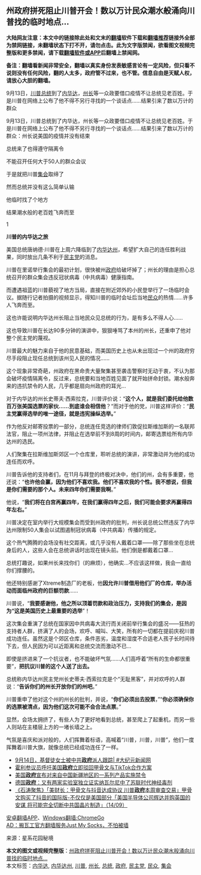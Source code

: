  <h2>州政府拼死阻止川普开会！数以万计民众潮水般涌向川普找的临时地点…</h2> <p class="notice"><b>大陆网友注意：本文中的链接除此处和文末的<a href="https://github.com/bannedbook/fanqiang" >翻墙</a>软件下载和<a href="https://github.com/killgcd/justmysocks/blob/master/README.md">翻墙推荐</a>链接外全部为禁网链接，未翻墙状态下打不开，请勿点击。此为文字版禁闻，欲看图文视频完整版和更多禁闻，请下载<a href="https://github.com/bannedbook/fanqiang">翻墙软件或APP</a>后翻墙上禁闻网。</p><p>备注：翻墙看新闻非常安全，翻墙以真实身份发表敏感言论有一定风险，但只看不说则没有任何风险，翻的人太多，政府管不过来，也不管。信息自由是天赋人权，请放心大胆的翻墙。</b></p>  <div class="entry"> <p id="summary">9月13日，<a href="https://www.bannedbook.org/bnews/tag/%e5%b7%9d%e6%99%ae/" class="st_tag internal_tag" rel="tag" title="标签 川普 下的日志">川普</a><a href="https://www.bannedbook.org/bnews/tag/%e6%80%bb%e7%bb%9f/" class="st_tag internal_tag" rel="tag" title="标签 总统 下的日志">总统</a>到了<a href="https://www.bannedbook.org/bnews/tag/%E5%86%85%E5%8D%8E%E8%BE%BE/" class="st_tag internal_tag" rel="tag" title="标签 内华达 下的日志">内华达</a>，<a href="https://www.bannedbook.org/bnews/tag/%E5%B7%9E%E9%95%BF/" class="st_tag internal_tag" rel="tag" title="标签 州长 下的日志">州长</a>等一众政要借口疫情不让总统见老百姓。于是川普在网络上公布了他不得不另行寻找的一个谈话点……结果引来了数以万计的群众</p> <p>9月13日，川普总统到了内华达，州长等一众政要借口疫情不让总统见老百姓。于是川普在网络上公布了他不得不另行寻找的一个谈话点……结果引来了数以万计的群众：州长说美国的疫情并没有结束</p> <p>总统来了也得遵守隔离令</p> <p>不能召开任何大于50人的群众会议</p> <p>于是就把川普<a href="https://www.bannedbook.org/bnews/tag/%E9%9B%86%E4%BC%9A/" class="st_tag internal_tag" rel="tag" title="标签 集会 下的日志">集会</a>取缔了</p> <p>然而总统并没有这么简单认输</p> <p>他临时找了个地方</p> <p>结果潮水般的老百姓飞奔而至</p> <p></p> <p>1</p> <p><strong>川普的内华达之旅</strong></p> <p>美国总统唐纳德·川普在上周六降临到了<a href="https://www.bannedbook.org/bnews/tag/%E5%86%85%E5%8D%8E%E8%BE%BE%E5%B7%9E/" class="st_tag internal_tag" rel="tag" title="标签 内华达州 下的日志">内华达州</a>，希望扩大自己的连任胜利战果，同时放出几条不利于<a href="https://www.bannedbook.org/bnews/tag/%e6%b0%91%e4%b8%bb%e5%85%9a/" class="st_tag internal_tag" rel="tag" title="标签 民主党 下的日志">民主党</a>的消息。</p>  <p>川普在里诺举行集会的最初计划，很快被州<a href="https://www.bannedbook.org/bnews/tag/%e6%94%bf%e5%ba%9c/" class="st_tag internal_tag" rel="tag" title="标签 政府 下的日志">政府</a>给破坏掉了；州长的理由是担心总统召开的群众集会违反冠状病毒（中共病毒）健康指南。</p> <p>而遭遇祖蓝的川普藐视了地方当局，直接在附近郊外的小民登举行了一场临时会议。据随行记者拍摄的视频显示，得知川普的临时会址后当地<a href="https://www.bannedbook.org/bnews/tag/%E6%B0%91%E4%BC%97/" class="st_tag internal_tag" rel="tag" title="标签 民众 下的日志">民众</a>的热情……许多人飞奔而至。</p> <p></p> <p>这也许能说明内华达州长阻止当地民众见总统的行为，是有多么不得人心……</p> <p>这也导致川普在长达90多分钟的演讲中，狠狠唾骂了本州的州长，还重申了他对整个民主党的蔑视。</p> <p></p> <p>川普最大的魅力来自于他的民意基础，而美国历史上也从未出现过一个州的政府穷尽手段阻止现任总统到该州见人民的情况……</p> <p></p> <p>这个现象非常奇葩，州政府在黑命贵大量聚集甚至袭击警察时无动于衷，不认为那会破坏疫情隔离令，反过来，总统要和当地百姓见面了就开始拼命封锁。潮水般奔来的违抗禁令的人民，几乎都是扇向州政府的耳光…</p> <p></p> <p>对于内华达的州长史蒂夫·西索拉克，川普评价说：“<strong>这个人，就是我们委托给他数百万张美国选票的家伙……到底谁会相信他</strong>？“而对于他的党，川普这样评价：“<strong>民主党赢得选举的唯一途径，就是违宪操纵选举。</strong>”</p> <p></p>  <p>作为他反对邮寄投票的一部分，总统连任竞选的律师们敦促拉斯维加斯的一名联邦法官，阻止一项州法律，并阻止在选举前不到8周的时间内，邮寄选票给所有内华达州的选民。</p> <p></p> <p>人们聚集在拉斯维加斯郊区一个仓库里，聆听总统的演讲，非常激动并为他的成功连任而欢呼。</p> <p></p> <p>川普告诉他的支持者们，在11月与拜登的终极对决中，他们的州，会有多重要，他还说：“<strong>也许他会赢，因为他们不喜欢我。他们不喜欢我的个性。我不想说，但我是你们需要的那个人。未来四年你们需要我啊</strong>。”</p> <p></p> <p>他说，“<strong>我们将在白宫再赢四年，在我们赢得四年之后，我们可能会要求再赢得四年左右。</strong>”</p> <p>川普决定在室内举行大规模集会而受到州政府的批判，州长说总统公然违反了内华达州限制50人集会以试图遏制冠状病毒（中共病毒）传播的规定。</p> <p>这个热气腾腾的会场没有社交距离，或几乎没有人戴着口罩——除了那些坐在总统身后的人，这些人会在总统讲话时出现在镜头前。他们倒是都戴着口罩…</p> <p></p> <p>总统打趣说，如果州长来找你们（的麻烦），他确实…不应该这样做，我会一直给你们撑腰的。</p> <p></p>  <p>他还特别感谢了Xtreme制造厂的老板，他<strong>因允许川普借用他们厂的仓库，举办活动而面临州政府的巨额罚款</strong>……</p> <p>川普说，“<strong>我要感谢他，他之所以顶着罚款和政治压力，支持我们的集会，是因为“</strong><strong>这是美国历史上最重要的选举</strong>”！</p> <p></p> <p>这次集会重演了总统在国家因中共病毒大流行而关闭前举行集会的盛况——狂热的支持者人群，挤满了人的会场，欢呼、喊叫、大笑，所有的一切都在提前庆祝川普成功连任。虽然这是个郊区仓库，条件恶劣，温度和湿度不合适老人孩子长时间待下去，但人民因为可以近距离和总统交流而激动不已…</p> <p>即使是挤进来了一个抗议者，也不能破坏气氛……人们高呼着“所有的生命都很重要”，<strong>把抗议川普的这个人送了出去。</strong></p> <p></p> <p>总统称内华达州民主党州长史蒂夫·西索拉克是个“无耻黑客”，并对欢呼的人群说：“<strong>告诉你们的州长开放你们的州吧</strong>。”</p> <p></p> <p>川普重申了他对这个州的州长的批判，并说，“<strong>你们必须出去投票</strong>，”“<strong>你必须确保你的选票被清点，因为他们这次可能不会合法点票</strong>。”</p> <p></p> <p>显然，会场太拥挤了，有些人为了更好地看到总统，甚至爬上了起重机，而另一些人则站在主楼层上方的一堵长墙之上。</p> <p></p>  <p>气氛是喜庆和派对般的，人们挥舞着标语，高喊着“川普，川普，川普”，他们一度挥舞着川普大旗，就像总统已经成功连任了一样。</p> <p></p> <ul class='op-related-articles' title='相关阅读'> <li><a href='https://www.bannedbook.org/bnews/bannedvideo/20200915/1396727.html' target='_blank'>9月14日，基督徒女士被中共<b>政府</b>派人跟踪| #大纪元新闻网</a></li> <li><a href='https://www.bannedbook.org/bnews/headline/20200915/1396566.html' target='_blank'>霍利参议员呼吁美国<b>政府</b>立即驳回甲骨文与TikTok合作方案</a></li> <li><a href='https://www.bannedbook.org/bnews/worldnews/usa/20200915/1396503.html' target='_blank'>美国<b>政府</b>宣布对来自中国新疆地区的一系列产品实施禁令</a></li> <li><a href='https://www.bannedbook.org/bnews/worldnews/20200915/1396465.html' target='_blank'>德国<b>政府</b>：又有两家实验室独立证实纳瓦尔尼中了苏联时代神经毒剂</a></li> <li><a href='https://www.bannedbook.org/bnews/bannedvideo/20200915/1396443.html' target='_blank'>《石涛聚焦》「美财长：甲骨文与抖音达成协议 川普<b>政府</b>本周审查交易」甲骨文购买了抖音的国际版-不仅仅是美国部分「美国半导体公司辉达并购英国的安谋 将可能完全切断中共国晶片制造」（14/09）</a></li> </ul> <p class="texttj"> <a href="https://github.com/bannedbook/fanqiang/wiki/%E7%A6%81%E9%97%BB%E7%BD%91%E5%AE%89%E5%8D%93%E7%BF%BB%E5%A2%99%E6%96%B0%E9%97%BBAPP" target="_blank">安卓翻墙APP</a>、<a href="https://github.com/bannedbook/fanqiang/wiki/Chrome%E4%B8%80%E9%94%AE%E7%BF%BB%E5%A2%99%E5%8C%85" target="_blank">Windows翻墙:ChromeGo</a><br/> <a href="https://github.com/killgcd/justmysocks/blob/master/README.md" target="_blank">AD：搬瓦工官方翻墙服务Just My Socks，不怕被墙</a> </p><p> 来源：星系花园秘境 </p><a name='sharetosocial'></a>         <div><b>本文的图文或视频完整版</b>：<a href='https://www.bannedbook.org/bnews/topimagenews/20200915/1396745.html'>州政府拼死阻止川普开会！数以万计民众潮水般涌向川普找的临时地点…</a></div>  </div><!--END ENTRY--> <div class="postfooter"> <div>本文标签：<a href="https://www.bannedbook.org/bnews/tag/%E5%86%85%E5%8D%8E%E8%BE%BE/" rel="tag">内华达</a>, <a href="https://www.bannedbook.org/bnews/tag/%E5%86%85%E5%8D%8E%E8%BE%BE%E5%B7%9E/" rel="tag">内华达州</a>, <a href="https://www.bannedbook.org/bnews/tag/%e5%b7%9d%e6%99%ae/" rel="tag">川普</a>, <a href="https://www.bannedbook.org/bnews/tag/%E5%B7%9E%E9%95%BF/" rel="tag">州长</a>, <a href="https://www.bannedbook.org/bnews/tag/%e6%80%bb%e7%bb%9f/" rel="tag">总统</a>, <a href="https://www.bannedbook.org/bnews/tag/%e6%94%bf%e5%ba%9c/" rel="tag">政府</a>, <a href="https://www.bannedbook.org/bnews/tag/%e6%b0%91%e4%b8%bb%e5%85%9a/" rel="tag">民主党</a>, <a href="https://www.bannedbook.org/bnews/tag/%E6%B0%91%E4%BC%97/" rel="tag">民众</a>, <a href="https://www.bannedbook.org/bnews/tag/%E9%9B%86%E4%BC%9A/" rel="tag">集会</a></div>  </div><!--END POSTFOOTER--> 